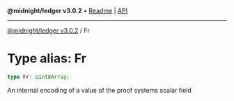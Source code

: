 **@midnight/ledger v3.0.2** • [Readme](../README.md) \| [API](../globals.md)

***

[@midnight/ledger v3.0.2](../README.md) / Fr

# Type alias: Fr

```ts
type Fr: Uint8Array;
```

An internal encoding of a value of the proof systems scalar field
